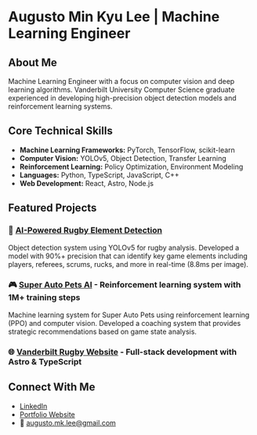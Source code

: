 # Augusto Min Kyu Lee | Machine Learning Engineer

## About Me
Machine Learning Engineer with a focus on computer vision and deep learning algorithms. 
Vanderbilt University Computer Science graduate experienced in developing high-precision 
object detection models and reinforcement learning systems.

## Core Technical Skills
- **Machine Learning Frameworks:** PyTorch, TensorFlow, scikit-learn
- **Computer Vision:** YOLOv5, Object Detection, Transfer Learning
- **Reinforcement Learning:** Policy Optimization, Environment Modeling
- **Languages:** Python, TypeScript, JavaScript, C++
- **Web Development:** React, Astro, Node.js

## Featured Projects

### 🏉 [AI-Powered Rugby Element Detection](https://github.com/YOUR_USERNAME/rugby-element-detection)
Object detection system using YOLOv5 for rugby analysis. Developed a model with 90%+ precision that can identify key game elements including players, referees, scrums, rucks, and more in real-time (8.8ms per image).
  
### 🎮 [Super Auto Pets AI](https://github.com/augustomklee/super-auto-pets-ai) - Reinforcement learning system with 1M+ training steps
Machine learning system for Super Auto Pets using reinforcement learning (PPO) and computer vision. Developed a coaching system that provides strategic recommendations based on game state analysis.

### 🌐 [Vanderbilt Rugby Website](link) - Full-stack development with Astro & TypeScript

## Connect With Me
- [LinkedIn](https://linkedin.com/in/augusto-lee/)
- [Portfolio Website](your-website-when-ready)
- 📧 augusto.mk.lee@gmail.com
